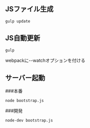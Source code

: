 ## JSファイル生成

```
gulp update
```

## JS自動更新

```
gulp
```
webpackに--watchオプションを付ける

## サーバー起動

###本番

```
node bootstrap.js
```

###開発

```
node-dev bootstrap.js
```

